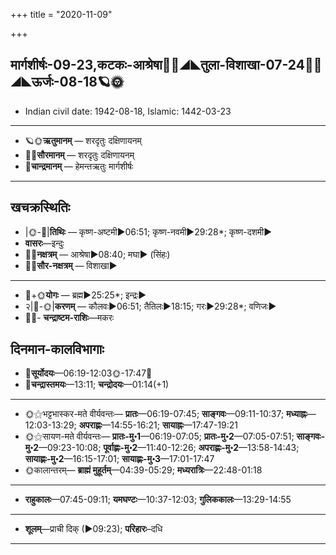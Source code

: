 +++
title = "2020-11-09"

+++
## मार्गशीर्षः-09-23,कटकः-आश्रेषा🌛🌌◢◣तुला-विशाखा-07-24🌌🌞◢◣ऊर्जः-08-18🪐🌞
- Indian civil date: 1942-08-18, Islamic: 1442-03-23
___________________
- 🪐🌞**ऋतुमानम्** — शरदृतुः दक्षिणायनम्
- 🌌🌞**सौरमानम्** — शरदृतुः दक्षिणायनम्
- 🌛**चान्द्रमानम्** — हेमन्तऋतुः मार्गशीर्षः
___________________


## खचक्रस्थितिः
- |🌞-🌛|**तिथिः** — कृष्ण-अष्टमी►06:51; कृष्ण-नवमी►29:28*; कृष्ण-दशमी►  
- **वासरः**—इन्दुः  
- 🌌🌛**नक्षत्रम्** — आश्रेषा►08:40; मघा► (सिंहः)  
- 🌌🌞**सौर-नक्षत्रम्** — विशाखा►  
___________________
- 🌛+🌞**योगः** — ब्रह्म►25:25*; इन्द्रः►  
- २|🌛-🌞|**करणम्** — कौलवः►06:51; तैतिलः►18:15; गरः►29:28*; वणिजः►  
- 🌌🌛- **चन्द्राष्टम-राशिः**—मकरः  


## दिनमान-कालविभागाः
- 🌅**सूर्योदयः**—06:19-12:03🌞️-17:47🌇  
- 🌛**चन्द्रास्तमयः**—13:11; **चन्द्रोदयः**—01:14(+1)  
___________________
- 🌞⚝भट्टभास्कर-मते वीर्यवन्तः— **प्रातः**—06:19-07:45; **साङ्गवः**—09:11-10:37; **मध्याह्नः**—12:03-13:29; **अपराह्णः**—14:55-16:21; **सायाह्नः**—17:47-19:21  
- 🌞⚝सायण-मते वीर्यवन्तः— **प्रातः-मु॰1**—06:19-07:05; **प्रातः-मु॰2**—07:05-07:51; **साङ्गवः-मु॰2**—09:23-10:08; **पूर्वाह्णः-मु॰2**—11:40-12:26; **अपराह्णः-मु॰2**—13:58-14:43; **सायाह्णः-मु॰2**—16:15-17:01; **सायाह्णः-मु॰3**—17:01-17:47  
- 🌞कालान्तरम्— **ब्राह्मं मुहूर्तम्**—04:39-05:29; **मध्यरात्रिः**—22:48-01:18  
___________________
- **राहुकालः**—07:45-09:11; **यमघण्टः**—10:37-12:03; **गुलिककालः**—13:29-14:55  
___________________
- **शूलम्**—प्राची दिक् (►09:23); **परिहारः**–दधि  
___________________
